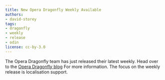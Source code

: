 ```yaml
---
title: New Opera Dragonfly Weekly Available
authors:
- david-storey
tags:
- dragonfly
- weekly
- release
- odin
license: cc-by-3.0
---
```


<p>The Opera Dragonfly team has just released their latest weekly.  Head over to the <a href="http://my.opera.com/dragonfly">Opera Dragonfly blog</a> For more information.  The focus on the weekly release is localisation support.</p>
